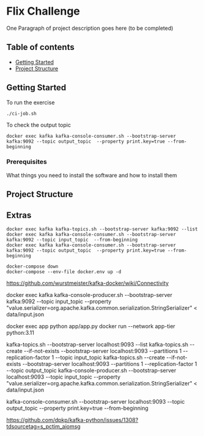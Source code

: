 # Flix Challenge
One Paragraph of project description goes here (to be completed)

## Table of contents
* [Getting Started](#getting-started)
* [Project Structure](#project-structure)

## Getting Started
To run the exercise
````
./ci-job.sh
````

To check the output topic
````
docker exec kafka kafka-console-consumer.sh --bootstrap-server kafka:9092 --topic output_topic  --property print.key=true --from-beginning

````
### Prerequisites

What things you need to install the software and how to install them
## Project Structure

## Extras


````
docker exec kafka kafka-topics.sh --bootstrap-server kafka:9092 --list
docker exec kafka kafka-console-consumer.sh --bootstrap-server kafka:9092 --topic input_topic  --from-beginning
docker exec kafka kafka-console-consumer.sh --bootstrap-server kafka:9092 --topic output_topic  --property print.key=true --from-beginning
````

````
docker-compose down
docker-compose --env-file docker.env up -d

````
https://github.com/wurstmeister/kafka-docker/wiki/Connectivity

docker exec kafka kafka-console-producer.sh --bootstrap-server kafka:9092 --topic input_topic --property "value.serializer=org.apache.kafka.common.serialization.StringSerializer" < data/input.json

docker exec app python app/app.py
docker run --network app-tier python:3.11


kafka-topics.sh --bootstrap-server localhost:9093 --list
kafka-topics.sh --create --if-not-exists --bootstrap-server localhost:9093 --partitions 1 --replication-factor 1 --topic input_topic
kafka-topics.sh --create --if-not-exists --bootstrap-server localhost:9093  --partitions 1 --replication-factor 1 --topic output_topic
kafka-console-producer.sh --bootstrap-server localhost:9093 --topic input_topic --property "value.serializer=org.apache.kafka.common.serialization.StringSerializer" < data/input.json


kafka-console-consumer.sh --bootstrap-server localhost:9093 --topic output_topic  --property print.key=true --from-beginning


https://github.com/dpkp/kafka-python/issues/1308?tdsourcetag=s_pctim_aiomsg
